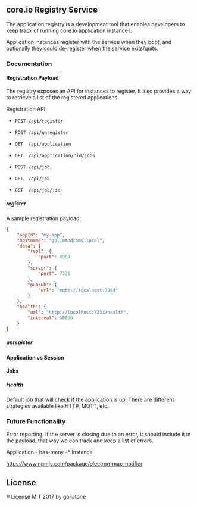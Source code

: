 ## core.io Registry Service

The application registry is a development tool that enables developers to keep track of running core.io application instances.

Application instances register with the service when they boot, and optionally they could de-register when the service exits/quits.

### Documentation

#### Registration Payload
The registry exposes an API for instances to register. It also provides a way to retrieve a list of the registered applications.


Registration API:

* `POST /api/register`
* `POST /api/unregister`

* `GET  /api/application`

* `GET  /api/application/:id/jobs`

* `POST /api/job`
* `GET  /api/job`
* `GET  /api/job/:id`

##### register

A sample registration payload:

```json
{
    "appId": "my-app",
    "hostname": "goliatodromo.local",
    "data": {
        "repl": {
            "port": 8989
        },
        "server": {
            "port": 7331
        },
        "pubsub": {
            "url": "mqtt://localhost:7984"
        }
    },
    "health": {
        "url": "http://localhost:7331/health",
        "interval": 50000
    }
}
```

##### unregister

#### Application vs Session

#### Jobs

##### Health
Default job that will check if the application is up. There are different strategies available like HTTP, MQTT, etc.


### Future Functionality
Error reporting, if the server is closing due to an error, it should include it in the payload, that way we can track and keep a list of errors.


Application - has-many -* Instance

https://www.npmjs.com/package/electron-mac-notifier

## License
® License MIT 2017 by goliatone


<!--
https://github.com/Bertrand31/Monitaure
https://github.com/stefanbc/uptimey
-->
